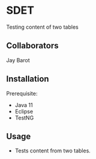 # SDET
Testing content of two tables

## Collaborators 
 
Jay Barot   

## Installation

Prerequisite:  
* Java 11
* Eclipse
* TestNG 

## Usage
* Tests content from two tables.


